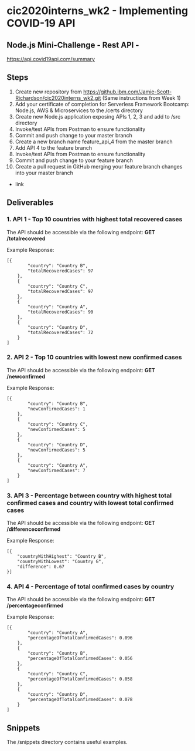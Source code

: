 # cic2020interns_wk2 - Implementing COVID-19 API
## Node.js Mini-Challenge - Rest API - 
https://api.covid19api.com/summary

## Steps
1. Create new repository from https://github.ibm.com/Jamie-Scott-Richardson/cic2020interns_wk2.git (Same instructions from Week 1)
2. Add your certificate of completion for Serverless Framework Bootcamp: Node.js, AWS & Microservices to the /certs directory
3. Create new Node.js application exposing APIs 1, 2, 3 and add to /src directory
4. Invoke/test APIs from Postman to ensure functionality
5. Commit and push change to your master branch
6. Create a new branch name feature_api_4 from the master branch
7. Add API 4 to the feature branch
8. Invoke/test APIs from Postman to ensure functionality
9. Commit and push change to your feature branch
10. Create a pull request in GitHub merging your feature branch changes into your master branch
- link

## Deliverables
### 1. API 1 - Top 10 countries with highest total recovered cases
The API should be accessible via the following endpoint: **GET /totalrecovered**

Example Response:
```
[{
		"country": "Country B",
		"totalRecoveredCases": 97
	},
	{
		"country": "Country C",
		"totalRecoveredCases": 97
	},
	{
		"country": "Country A",
		"totalRecoveredCases": 90
	},
	{
		"country": "Country D",
		"totalRecoveredCases": 72
	}
]
```

### 2. API 2 - Top 10 countries with lowest new confirmed cases
The API should be accessible via the following endpoint: **GET /newconfirmed**

Example Response:
```
[{
		"country": "Country B",
		"newConfirmedCases": 1
	},
	{
		"country": "Country C",
		"newConfirmedCases": 5
	},
	{
		"country": "Country D",
		"newConfirmedCases": 5
	},
	{
		"country": "Country A",
		"newConfirmedCases": 7
	}
]
```

### 3. API 3 - Percentage between country with highest total confirmed cases and country with lowest total confirmed cases
The API should be accessible via the following endpoint: **GET /differenceconfirmed**

Example Response:
```
[{
	"countryWithHighest": "Country B",
	"countryWithLowest": "Country G",
	"difference": 0.67
}]
```

### 4. API 4 - Percentage of total confirmed cases by country
The API should be accessible via the following endpoint: **GET /percentageconfirmed**

Example Response:
```
[{
		"country": "Country A",
		"percentageOfTotalConfirmedCases": 0.096
	},
	{
		"country": "Country B",
		"percentageOfTotalConfirmedCases": 0.056
	},
	{
		"country": "Country C",
		"percentageOfTotalConfirmedCases": 0.058
	},
	{
		"country": "Country D",
		"percentageOfTotalConfirmedCases": 0.078
	}
]
```

## Snippets
The /snippets directory contains useful examples.